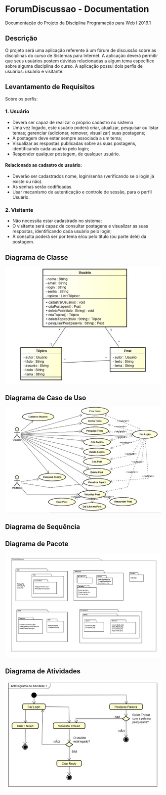 # ForumDiscussao - Documentation
Documentação do Projeto da Disciplina Programação para Web I 2019.1

## Descrição
 O projeto será uma aplicação referente à um fórum de discussão sobre as disciplinas do curso de Sistemas para Internet. A aplicação deverá permitir que seus usuários postem dúvidas relacionadas a algum tema específico sobre alguma disciplina do curso. A aplicação possui dois perfis de usuários: usuário e visitante. </p>

## Levantamento de Requisitos

Sobre os perfis: 
 
### 1. Usuário

* Deverá ser capaz de realizar o próprio cadastro no sistema
* Uma vez logado, este usuário poderá criar, atualizar, pesquisar ou listar temas; gerenciar (adicionar, remover, visualizar) suas postagens;
* A postagem deve estar sempre associada a um tema;
* Visualizar as respostas publicadas sobre as suas postagens, identificando cada usuário pelo login;
* Responder qualquer postagem, de qualquer usuário.

 #### Relacionado ao cadastro do usuário:

* Deverão ser cadastrados nome, login/senha (verificando se o login já existe ou não).
* As senhas serão codificadas.
* Usar mecanismo de autenticação e controle de sessão, para o perfil Usuário.

### 2. Visitante

* Não necessita estar cadastrado no sistema;
* O visitante será capaz de consultar postagens e visualizar as suas respostas, identificando cada usuário pelo login;
* A consulta poderá ser por tema e/ou pelo titulo (ou parte dele) da postagem.


## Diagrama de Classe

![DiagramaDeClasse](https://github.com/felipersdf/ForumDiscussao/blob/master/Documentation/Diagrama%20de%20Classe/Diagrama01v3.jpg)


## Diagrama de Caso de Uso

![DiagramaCasodeUso](https://github.com/felipersdf/ForumDiscussao/blob/master/Documentation/Diagrama%20de%20Casos%20de%20Uso/Diagramav3.jpg)

## Diagrama de Sequência

## Diagrama de Pacote

![DiagramaPacote](https://github.com/felipersdf/ForumDiscussao/blob/master/Documentation/Diagrama%20de%20Pacote/DiagramaDePacote.png)

## Diagrama de Atividades
![DiagramaAtividade](https://github.com/felipersdf/ForumDiscussao/blob/master/Documentation/Diagrama%20de%20Atividade/DiagramaDeAtividade.png)